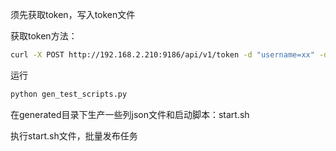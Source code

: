 须先获取token，写入token文件

获取token方法：
```sh
curl -X POST http://192.168.2.210:9186/api/v1/token -d "username=xx" -d "password=123456"
```

运行
```sh
python gen_test_scripts.py
```
在generated目录下生产一些列json文件和启动脚本：start.sh

执行start.sh文件，批量发布任务